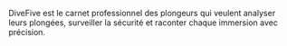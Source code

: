 DiveFive est le carnet professionnel des plongeurs qui veulent analyser leurs plongées, surveiller la sécurité et raconter chaque immersion avec précision.
